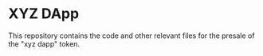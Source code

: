 # XYZ DApp
 This repository contains the code and other relevant files for the presale of the "xyz dapp" token.
